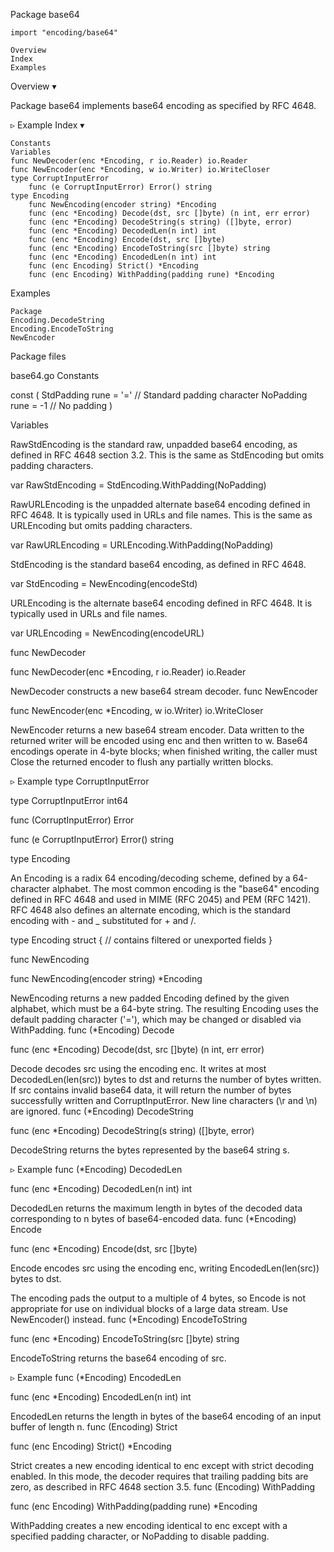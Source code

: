 
 Package base64

    import "encoding/base64"

    Overview
    Index
    Examples

Overview ▾

Package base64 implements base64 encoding as specified by RFC 4648.

▹ Example
Index ▾

    Constants
    Variables
    func NewDecoder(enc *Encoding, r io.Reader) io.Reader
    func NewEncoder(enc *Encoding, w io.Writer) io.WriteCloser
    type CorruptInputError
        func (e CorruptInputError) Error() string
    type Encoding
        func NewEncoding(encoder string) *Encoding
        func (enc *Encoding) Decode(dst, src []byte) (n int, err error)
        func (enc *Encoding) DecodeString(s string) ([]byte, error)
        func (enc *Encoding) DecodedLen(n int) int
        func (enc *Encoding) Encode(dst, src []byte)
        func (enc *Encoding) EncodeToString(src []byte) string
        func (enc *Encoding) EncodedLen(n int) int
        func (enc Encoding) Strict() *Encoding
        func (enc Encoding) WithPadding(padding rune) *Encoding

Examples

    Package
    Encoding.DecodeString
    Encoding.EncodeToString
    NewEncoder

Package files

base64.go
Constants

const (
        StdPadding rune = '=' // Standard padding character
        NoPadding  rune = -1  // No padding
)

Variables

RawStdEncoding is the standard raw, unpadded base64 encoding, as defined in RFC 4648 section 3.2. This is the same as StdEncoding but omits padding characters.

var RawStdEncoding = StdEncoding.WithPadding(NoPadding)

RawURLEncoding is the unpadded alternate base64 encoding defined in RFC 4648. It is typically used in URLs and file names. This is the same as URLEncoding but omits padding characters.

var RawURLEncoding = URLEncoding.WithPadding(NoPadding)

StdEncoding is the standard base64 encoding, as defined in RFC 4648.

var StdEncoding = NewEncoding(encodeStd)

URLEncoding is the alternate base64 encoding defined in RFC 4648. It is typically used in URLs and file names.

var URLEncoding = NewEncoding(encodeURL)

func NewDecoder

func NewDecoder(enc *Encoding, r io.Reader) io.Reader

NewDecoder constructs a new base64 stream decoder.
func NewEncoder

func NewEncoder(enc *Encoding, w io.Writer) io.WriteCloser

NewEncoder returns a new base64 stream encoder. Data written to the returned writer will be encoded using enc and then written to w. Base64 encodings operate in 4-byte blocks; when finished writing, the caller must Close the returned encoder to flush any partially written blocks.

▹ Example
type CorruptInputError

type CorruptInputError int64

func (CorruptInputError) Error

func (e CorruptInputError) Error() string

type Encoding

An Encoding is a radix 64 encoding/decoding scheme, defined by a 64-character alphabet. The most common encoding is the "base64" encoding defined in RFC 4648 and used in MIME (RFC 2045) and PEM (RFC 1421). RFC 4648 also defines an alternate encoding, which is the standard encoding with - and _ substituted for + and /.

type Encoding struct {
        // contains filtered or unexported fields
}

func NewEncoding

func NewEncoding(encoder string) *Encoding

NewEncoding returns a new padded Encoding defined by the given alphabet, which must be a 64-byte string. The resulting Encoding uses the default padding character ('='), which may be changed or disabled via WithPadding.
func (*Encoding) Decode

func (enc *Encoding) Decode(dst, src []byte) (n int, err error)

Decode decodes src using the encoding enc. It writes at most DecodedLen(len(src)) bytes to dst and returns the number of bytes written. If src contains invalid base64 data, it will return the number of bytes successfully written and CorruptInputError. New line characters (\r and \n) are ignored.
func (*Encoding) DecodeString

func (enc *Encoding) DecodeString(s string) ([]byte, error)

DecodeString returns the bytes represented by the base64 string s.

▹ Example
func (*Encoding) DecodedLen

func (enc *Encoding) DecodedLen(n int) int

DecodedLen returns the maximum length in bytes of the decoded data corresponding to n bytes of base64-encoded data.
func (*Encoding) Encode

func (enc *Encoding) Encode(dst, src []byte)

Encode encodes src using the encoding enc, writing EncodedLen(len(src)) bytes to dst.

The encoding pads the output to a multiple of 4 bytes, so Encode is not appropriate for use on individual blocks of a large data stream. Use NewEncoder() instead.
func (*Encoding) EncodeToString

func (enc *Encoding) EncodeToString(src []byte) string

EncodeToString returns the base64 encoding of src.

▹ Example
func (*Encoding) EncodedLen

func (enc *Encoding) EncodedLen(n int) int

EncodedLen returns the length in bytes of the base64 encoding of an input buffer of length n.
func (Encoding) Strict

func (enc Encoding) Strict() *Encoding

Strict creates a new encoding identical to enc except with strict decoding enabled. In this mode, the decoder requires that trailing padding bits are zero, as described in RFC 4648 section 3.5.
func (Encoding) WithPadding

func (enc Encoding) WithPadding(padding rune) *Encoding

WithPadding creates a new encoding identical to enc except with a specified padding character, or NoPadding to disable padding. 
